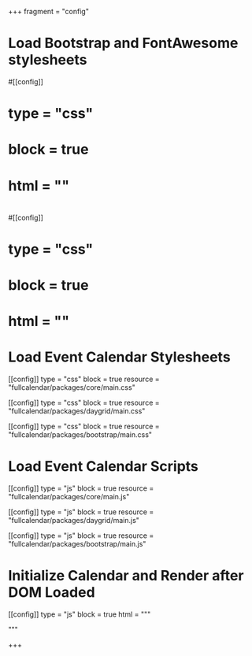+++
fragment = "config"

# Load Bootstrap and FontAwesome stylesheets
#[[config]]
#  type = "css"
#  block = true
#  html = "<link href='https://use.fontawesome.com/releases/v5.0.6/css/all.css' rel='stylesheet'/>"
#
#[[config]]
#  type = "css"
#  block = true
#  html = "<link href='https://maxcdn.bootstrapcdn.com/bootstrap/4.0.0/css/bootstrap.min.css' rel='stylesheet'/>"

# Load Event Calendar Stylesheets
[[config]]
  type = "css"
  block = true
  resource = "fullcalendar/packages/core/main.css"

[[config]]
  type = "css"
  block = true
  resource = "fullcalendar/packages/daygrid/main.css"

[[config]]
  type = "css"
  block = true
  resource = "fullcalendar/packages/bootstrap/main.css"

# Load Event Calendar Scripts
[[config]]
  type = "js"
  block = true
  resource = "fullcalendar/packages/core/main.js"

[[config]]
  type = "js"
  block = true
  resource = "fullcalendar/packages/daygrid/main.js"

[[config]]
  type = "js"
  block = true
  resource = "fullcalendar/packages/bootstrap/main.js"

# Initialize Calendar and Render after DOM Loaded
[[config]]
  type = "js"
  block = true
  html = """
  <script>
    document.addEventListener('DOMContentLoaded', function() {
      var calendarElement = document.getElementById('calendar');

      var calendar = new FullCalendar.Calendar(calendarElement, {
        plugins: [ 'bootstrap', 'dayGrid' ],
        themeSystem: 'bootstrap'
      });

      calendar.render();
    });
  </script>
  """
  
+++
